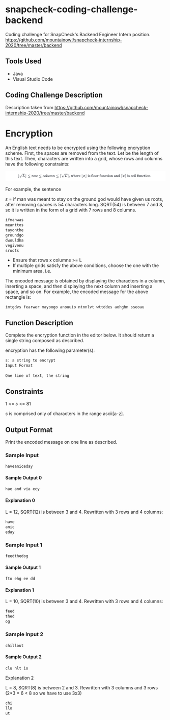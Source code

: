 # snapcheck-coding-challenge-backend
 Coding challenge for SnapCheck's Backend Engineer Intern position. https://github.com/mountainowl/snapcheck-internship-2020/tree/master/backend

## Tools Used

- Java
- Visual Studio Code

## Coding Challenge Description 
Description taken from https://github.com/mountainowl/snapcheck-internship-2020/tree/master/backend

# Encryption

An English text needs to be encrypted using the following encryption scheme.
First, the spaces are removed from the text. Let  be the length of this text.
Then, characters are written into a grid, whose rows and columns have the following constraints:

![GitHub Logo](encryption.png)

For example, the sentence

_s_ = if man was meant to stay on the ground god would have given us roots, 
after removing spaces is 54 characters long. SQRT(54) is between 7 and 8,
so it is written in the form of a grid with 7 rows and 8 columns.

```
ifmanwas  
meanttos          
tayonthe  
groundgo  
dwouldha  
vegivenu  
sroots
```

  - Ensure that rows x columns >= L
  - If multiple grids satisfy the above conditions, choose the one with the minimum area, i.e. 

The encoded message is obtained by displaying the characters in a column, inserting a space, and then displaying the next column and inserting a space, and so on. For example, the encoded message for the above rectangle is:

```
imtgdvs fearwer mayoogo anouuio ntnnlvt wttddes aohghn sseoau
```

## Function Description

Complete the encryption function in the editor below. It should return a single string composed as described.

encryption has the following parameter(s):

```
s: a string to encrypt
Input Format

One line of text, the string 
```

## Constraints

1 <= _s_ <= 81

_s_ is comprised only of characters in the range ascii[a-z].

## Output Format

Print the encoded message on one line as described.

### Sample Input

```
haveaniceday
```

#### Sample Output 0

```
hae and via ecy
```

#### Explanation 0

L = 12, SQRT(12) is between 3 and 4.
Rewritten with 3 rows and 4 columns:

```
have
anic
eday
```

### Sample Input 1

```
feedthedog    
```

#### Sample Output 1

```
fto ehg ee dd
```

#### Explanation 1

L = 10, SQRT(10) is between 3 and 4.
Rewritten with 3 rows and 4 columns:

```
feed
thed
og
```


### Sample Input 2

```
chillout
```

#### Sample Output 2

```
clu hlt io
```

Explanation 2

L = 8, SQRT(8) is between 2 and 3.
Rewritten with 3 columns and 3 rows (2*3 = 6 < 8 so we have to use 3x3)

```
chi
llo
ut
```
